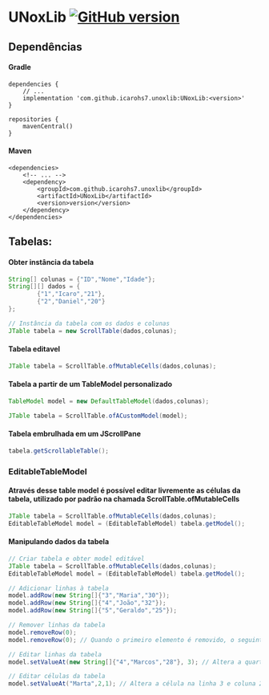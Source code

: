 # UNoxLib [![GitHub version](https://badge.fury.io/gh/icarohs7%2FUNoxLib.svg)](https://badge.fury.io/gh/icarohs7%2FUNoxLib)

## Dependências

#### Gradle
```
dependencies {
	// ...
	implementation 'com.github.icarohs7.unoxlib:UNoxLib:<version>'
}

repositories {
	mavenCentral()
}
```

#### Maven
```
<dependencies>
	<!-- ... -->
	<dependency>
		<groupId>com.github.icarohs7.unoxlib</groupId>
		<artifactId>UNoxLib</artifactId>
		<version>version</version>
	</dependency>
</dependencies>
```

## Tabelas:

#### Obter instância da tabela
```java
String[] colunas = {"ID","Nome","Idade"};
String[][] dados = {
		{"1","Icaro","21"},
		{"2","Daniel","20"}
};

// Instância da tabela com os dados e colunas
JTable tabela = new ScrollTable(dados,colunas);
```

#### Tabela editavel
```java
JTable tabela = ScrollTable.ofMutableCells(dados,colunas);
```

#### Tabela a partir de um TableModel personalizado
```java
TableModel model = new DefaultTableModel(dados,colunas);

JTable tabela = ScrollTable.ofACustomModel(model);
```

#### Tabela embrulhada em um JScrollPane
```java
tabela.getScrollableTable();
```

### EditableTableModel
#### Através desse table model é possível editar livremente as células da tabela, utilizado por padrão na chamada ScrollTable.ofMutableCells
```java
JTable tabela = ScrollTable.ofMutableCells(dados,colunas);
EditableTableModel model = (EditableTableModel) tabela.getModel();
```

#### Manipulando dados da tabela
```java
// Criar tabela e obter model editável
JTable tabela = ScrollTable.ofMutableCells(dados,colunas);
EditableTableModel model = (EditableTableModel) tabela.getModel();

// Adicionar linhas à tabela
model.addRow(new String[]{"3","Maria","30"});
model.addRow(new String[]{"4","João","32"});
model.addRow(new String[]{"5","Geraldo","25"});

// Remover linhas da tabela
model.removeRow(0);
model.removeRow(0); // Quando o primeiro elemento é removido, o seguinte toma seu lugar

// Editar linhas da tabela
model.setValueAt(new String[]{"4","Marcos","28"}, 3); // Altera a quarta linha

// Editar células da tabela
model.setValueAt("Marta",2,1); // Altera a célula na linha 3 e coluna 2
```
